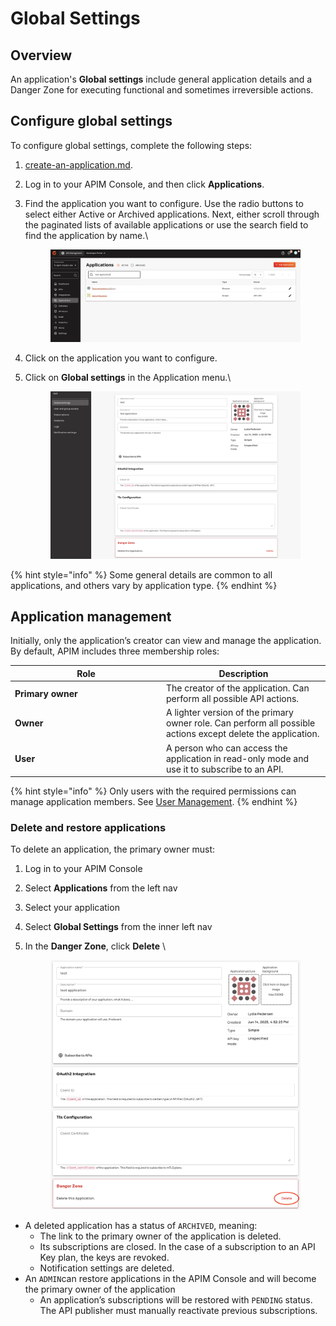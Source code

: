 # Global Settings

## Overview

An application's **Global settings** include general application details and a Danger Zone for executing functional and sometimes irreversible actions.&#x20;

## Configure global settings

To configure global settings, complete the following steps:

1. [create-an-application.md](create-an-application.md "mention").
2. Log in to your APIM Console, and then click **Applications**.
3.  Find the application you want to configure. Use the radio buttons to select either Active or Archived applications. Next, either scroll through the paginated lists of available applications or use the search field to find the application by name.\


    <figure><img src="../../.gitbook/assets/00 groups added to applications 7.png" alt=""><figcaption></figcaption></figure>
4. Click on the application you want to configure.
5.  Click on **Global settings** in the Application menu.\


    <figure><img src="../../.gitbook/assets/00 groups added to applications 1.png" alt=""><figcaption></figcaption></figure>

{% hint style="info" %}
Some general details are common to all applications, and others vary by application type.
{% endhint %}

## Application management

Initially, only the application’s creator can view and manage the application. By default, APIM includes three membership roles:

<table><thead><tr><th width="228">Role</th><th>Description</th></tr></thead><tbody><tr><td><strong>Primary owner</strong></td><td>The creator of the application. Can perform all possible API actions.</td></tr><tr><td><strong>Owner</strong></td><td>A lighter version of the primary owner role. Can perform all possible actions except delete the application.</td></tr><tr><td><strong>User</strong></td><td>A person who can access the application in read-only mode and use it to subscribe to an API.</td></tr></tbody></table>

{% hint style="info" %}
Only users with the required permissions can manage application members. See [User Management](../../configure-and-manage-the-platform/manage-organizations-and-environments/user-management.md).
{% endhint %}

### Delete and restore applications

To delete an application, the primary owner must:

1. Log in to your APIM Console
2. Select **Applications** from the left nav
3. Select your application
4. Select **Global Settings** from the inner left nav
5.  In the **Danger Zone**, click **Delete** \


    <figure><img src="../../.gitbook/assets/00 groups added to applications 2.png" alt=""><figcaption></figcaption></figure>

* A deleted application has a status of `ARCHIVED`, meaning:
  * The link to the primary owner of the application is deleted.
  * Its subscriptions are closed. In the case of a subscription to an API Key plan, the keys are revoked.
  * Notification settings are deleted.
* An `ADMIN`can restore applications in the APIM Console and will become the primary owner of the application
  * An application’s subscriptions will be restored with `PENDING` status. The API publisher must manually reactivate previous subscriptions.
